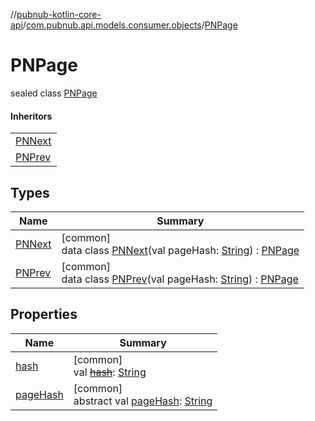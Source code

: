 //[pubnub-kotlin-core-api](../../../index.md)/[com.pubnub.api.models.consumer.objects](../index.md)/[PNPage](index.md)

# PNPage

sealed class [PNPage](index.md)

#### Inheritors

| |
|---|
| [PNNext](-p-n-next/index.md) |
| [PNPrev](-p-n-prev/index.md) |

## Types

| Name | Summary |
|---|---|
| [PNNext](-p-n-next/index.md) | [common]<br>data class [PNNext](-p-n-next/index.md)(val pageHash: [String](https://kotlinlang.org/api/latest/jvm/stdlib/kotlin-stdlib/kotlin/-string/index.html)) : [PNPage](index.md) |
| [PNPrev](-p-n-prev/index.md) | [common]<br>data class [PNPrev](-p-n-prev/index.md)(val pageHash: [String](https://kotlinlang.org/api/latest/jvm/stdlib/kotlin-stdlib/kotlin/-string/index.html)) : [PNPage](index.md) |

## Properties

| Name | Summary |
|---|---|
| [hash](hash.md) | [common]<br>val [~~hash~~](hash.md): [String](https://kotlinlang.org/api/latest/jvm/stdlib/kotlin-stdlib/kotlin/-string/index.html) |
| [pageHash](page-hash.md) | [common]<br>abstract val [pageHash](page-hash.md): [String](https://kotlinlang.org/api/latest/jvm/stdlib/kotlin-stdlib/kotlin/-string/index.html) |
